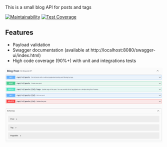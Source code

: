 This is a small blog API for posts and tags

[![Maintainability](https://api.codeclimate.com/v1/badges/7b2ac09a294f8edc6525/maintainability)](https://codeclimate.com/github/evil-face/blog-api/maintainability) [![Test Coverage](https://api.codeclimate.com/v1/badges/7b2ac09a294f8edc6525/test_coverage)](https://codeclimate.com/github/evil-face/blog-api/test_coverage)

## Features

- Payload validation
- Swagger documentation (available at http://localhost:8080/swagger-ui/index.html)
- High code coverage (90%+) with unit and integrations tests

![Example](https://github.com/evil-face/blog-api/blob/master/img/swagger.png)
